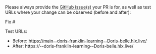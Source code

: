 Please always provide the [GitHub issue(s)](../issues) your PR is for, as well as test URLs where your change can be observed (before and after):

Fix #<gh-issue-id>

Test URLs:
- Before: https://main--doris-franklin-learning--Doris-belle.hlx.live/
- After: https://<branch>--doris-franklin-learning--Doris-belle.hlx.live/
